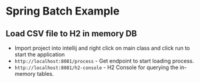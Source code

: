 # Spring Batch Example

## Load CSV file to H2 in memory DB

- Import project into intellij and right click on main class and click run to start the application
- `http://localhost:8081/process` - Get endpoint to start loading process.
- `http://localhost:8081/h2-console` - H2 Console for querying the in-memory tables.